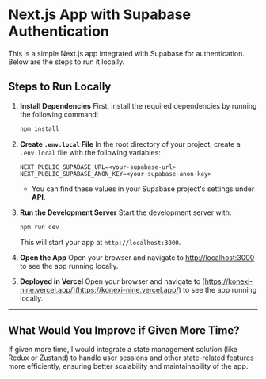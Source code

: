
# Next.js App with Supabase Authentication

This is a simple Next.js app integrated with Supabase for authentication. Below are the steps to run it locally.

## Steps to Run Locally

1. **Install Dependencies**
   First, install the required dependencies by running the following command:

   ```bash
   npm install
   ```

2. **Create `.env.local` File**
   In the root directory of your project, create a `.env.local` file with the following variables:

   ```env
   NEXT_PUBLIC_SUPABASE_URL=<your-supabase-url>
   NEXT_PUBLIC_SUPABASE_ANON_KEY=<your-supabase-anon-key>
   ```

   - You can find these values in your Supabase project's settings under **API**.

3. **Run the Development Server**
   Start the development server with:

   ```bash
   npm run dev
   ```

   This will start your app at `http://localhost:3000`.

4. **Open the App**
   Open your browser and navigate to [http://localhost:3000](http://localhost:3000) to see the app running locally.

5. **Deployed in Vercel**
   Open your browser and navigate to [https://konexi-nine.vercel.app/](https://konexi-nine.vercel.app/) to see the app running locally.

---

## What Would You Improve if Given More Time?

If given more time, I would integrate a state management solution (like Redux or Zustand) to handle user sessions and other state-related features more efficiently, ensuring better scalability and maintainability of the app.
